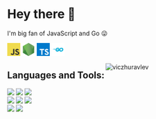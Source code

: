 # Hey there 👋

<p>
   I'm big fan of JavaScript and Go 😜

  <br />

  <code><img height="30" src="https://raw.githubusercontent.com/github/explore/80688e429a7d4ef2fca1e82350fe8e3517d3494d/topics/javascript/javascript.png"></code>
  <code><img height="30" src="https://raw.githubusercontent.com/github/explore/80688e429a7d4ef2fca1e82350fe8e3517d3494d/topics/nodejs/nodejs.png"></code>
  <code><img height="30" src="https://raw.githubusercontent.com/github/explore/80688e429a7d4ef2fca1e82350fe8e3517d3494d/topics/typescript/typescript.png"></code>
  <code><img height="30" src="https://raw.githubusercontent.com/github/explore/80688e429a7d4ef2fca1e82350fe8e3517d3494d/topics/go/go.png"></code>

  <img width="55%" align="right" src="https://github-readme-streak-stats.herokuapp.com/?user=viczhuravlev&" alt="viczhuravlev" />

</p>

## Languages and Tools:

<p>
  <!--  https://www.vectorlogo.zone or https://simpleicons.org/
  -->
  <code><img width="10%" src="https://www.vectorlogo.zone/logos/typescriptlang/typescriptlang-icon.svg"></code>
  <code><img width="10%" src="https://www.vectorlogo.zone/logos/nodejs/nodejs-icon.svg"></code>
  <code><img width="10%" src="https://www.vectorlogo.zone/logos/golang/golang-icon.svg"></code>
  <br />
  <code><img width="10%" src="https://www.vectorlogo.zone/logos/reactjs/reactjs-icon.svg"></code>
  <code><img width="10%" src="https://www.vectorlogo.zone/logos/fastifyio/fastifyio-icon.svg"></code>
  <code><img width="10%" src="https://www.vectorlogo.zone/logos/postgresql/postgresql-icon.svg"></code>
  <br />
  <code><img width="10%" src="https://www.vectorlogo.zone/logos/jestjsio/jestjsio-icon.svg"></code>
  <code><img width="10%" src="https://www.vectorlogo.zone/logos/mongodb/mongodb-ar21~bgwhite.svg"></code>
</p>

<!-- <div align="center">
    <img height="170px" alt="Viczhuravlev's github stats" src="https://github-readme-stats.vercel.app/api?username=viczhuravlev&show_icons=true&hide_border=true" />
</div> -->
